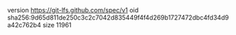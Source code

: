 version https://git-lfs.github.com/spec/v1
oid sha256:9d65d811de250c3c2c7042d835449f4f4d269b1727472dbc4fd34d9a42c762b4
size 11961
